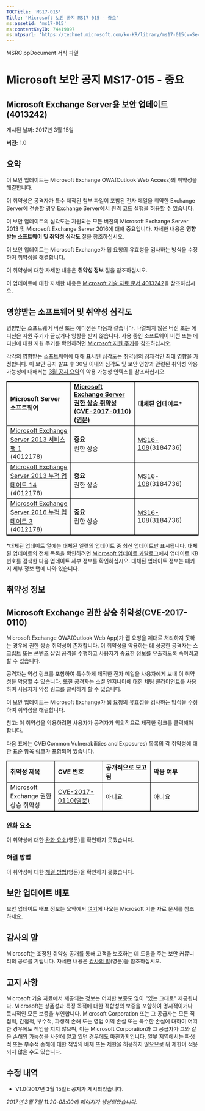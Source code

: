 ```yaml
---
TOCTitle: 'MS17-015'
Title: 'Microsoft 보안 공지 MS17-015 - 중요'
ms:assetid: 'ms17-015'
ms:contentKeyID: 74419897
ms:mtpsurl: 'https://technet.microsoft.com/ko-KR/library/ms17-015(v=Security.10)'
---
```


MSRC ppDocument 서식 파일

Microsoft 보안 공지 MS17-015 - 중요
===================================

Microsoft Exchange Server용 보안 업데이트(4013242)
--------------------------------------------------

게시된 날짜: 2017년 3월 15일

**버전:** 1.0

요약
----

<span id="sectionToggle0"></span>
이 보안 업데이트는 Microsoft Exchange OWA(Outlook Web Access)의 취약성을 해결합니다.

이 취약성은 공격자가 특수 제작된 첨부 파일이 포함된 전자 메일을 취약한 Exchange Server에 전송할 경우 Exchange Server에서 원격 코드 실행을 허용할 수 있습니다.

이 보안 업데이트의 심각도는 지원되는 모든 버전의 Microsoft Exchange Server 2013 및 Microsoft Exchange Server 2016에 대해 중요입니다. 자세한 내용은 **영향받는 소프트웨어 및 취약성 심각도** 절을 참조하십시오.

이 보안 업데이트는 Microsoft Exchange가 웹 요청의 유효성을 검사하는 방식을 수정하여 취약성을 해결합니다.

이 취약성에 대한 자세한 내용은 **취약성 정보** 절을 참조하십시오.

<span id="KBArticle"></span>
이 업데이트에 대한 자세한 내용은 [Microsoft 기술 자료 문서 4013242](https://support.microsoft.com/ko-kr/help/4013242)을 참조하십시오.

영향받는 소프트웨어 및 취약성 심각도
------------------------------------

<span id="sectionToggle1"></span>
영향받는 소프트웨어 버전 또는 에디션은 다음과 같습니다. 나열되지 않은 버전 또는 에디션은 지원 주기가 끝났거나 영향을 받지 않습니다. 사용 중인 소프트웨어 버전 또는 에디션에 대한 지원 주기를 확인하려면 [Microsoft 지원 주기](http://go.microsoft.com/fwlink/?linkid=21742)를 참조하십시오.

각각의 영향받는 소프트웨어에 대해 표시된 심각도는 취약성의 잠재적인 최대 영향을 가정합니다. 이 보안 공지 발표 후 30일 이내의 심각도 및 보안 영향과 관련된 취약성 악용 가능성에 대해서는 [3월 공지 요약](https://technet.microsoft.com/ko-kr/library/security/ms17-mar)의 악용 가능성 인덱스를 참조하십시오.

 
<table style="border:1px solid black;">
<colgroup>
<col width="33%" />
<col width="33%" />
<col width="33%" />
</colgroup>
<tbody>
<tr class="odd">
<td style="border:1px solid black;"><strong>Microsoft Server 소프트웨어</strong></td>
<td style="border:1px solid black;"><a href="http://www.cve.mitre.org/cgi-bin/cvename.cgi?name=cve-2017-0110"><strong>Microsoft Exchange Server 권한 상승 취약성(CVE-2017-0110)(영문)</strong></a></td>
<td style="border:1px solid black;"><strong>대체된 업데이트*</strong></td>
</tr>
<tr class="even">
<td style="border:1px solid black;"><a href="http://www.microsoft.com/downloads/ko-kr/details.aspx?familyid=1dc2c189-2d5d-4f86-9049-aa403af9c143&amp;displaylang=ko">Microsoft Exchange Server 2013 서비스 팩 1</a><br />
(4012178)</td>
<td style="border:1px solid black;"><strong>중요<br />
</strong>권한 상승</td>
<td style="border:1px solid black;"><a href="http://go.microsoft.com/fwlink/?linkid=824829">MS16-108</a>(3184736)</td>
</tr>
<tr class="odd">
<td style="border:1px solid black;"><a href="http://www.microsoft.com/downloads/ko-kr/details.aspx?familyid=7d376a06-0941-442b-a57e-37c821398c5c&amp;displaylang=ko">Microsoft Exchange Server 2013 누적 업데이트 14</a><br />
(4012178)</td>
<td style="border:1px solid black;"><strong>중요<br />
</strong>권한 상승</td>
<td style="border:1px solid black;"><a href="http://go.microsoft.com/fwlink/?linkid=824829">MS16-108</a>(3184736)</td>
</tr>
<tr class="even">
<td style="border:1px solid black;"><a href="http://www.microsoft.com/downloads/ko-kr/details.aspx?familyid=24370e12-50a1-4477-a664-11777eb93520&amp;displaylang=ko">Microsoft Exchange Server 2016 누적 업데이트 3</a><br />
(4012178)</td>
<td style="border:1px solid black;"><strong>중요<br />
</strong>권한 상승</td>
<td style="border:1px solid black;"><a href="http://go.microsoft.com/fwlink/?linkid=824829">MS16-108</a>(3184736)</td>
</tr>
</tbody>
</table>
  
\*대체된 업데이트 열에는 대체된 일련의 업데이트 중 최신 업데이트만 표시됩니다. 대체된 업데이트의 전체 목록을 확인하려면 [Microsoft 업데이트 카탈로그](http://catalog.update.microsoft.com/v7/site/home.aspx)에서 업데이트 KB 번호를 검색한 다음 업데이트 세부 정보를 확인하십시오. 대체된 업데이트 정보는 패키지 세부 정보 탭에 나와 있습니다.
  
취약성 정보  
-----------
  
<span id="sectionToggle2"></span>
Microsoft Exchange 권한 상승 취약성(CVE-2017-0110)  
--------------------------------------------------
  
Microsoft Exchange OWA(Outlook Web App)가 웹 요청을 제대로 처리하지 못하는 경우에 권한 상승 취약성이 존재합니다. 이 취약성을 악용하는 데 성공한 공격자는 스크립트 또는 콘텐츠 삽입 공격을 수행하고 사용자가 중요한 정보를 유출하도록 속이려고 할 수 있습니다.
  
공격자는 악성 링크를 포함하여 특수하게 제작한 전자 메일을 사용자에게 보내 이 취약성을 악용할 수 있습니다. 또한 공격자는 소셜 엔지니어에 대한 채팅 클라이언트를 사용하여 사용자가 악성 링크를 클릭하게 할 수 있습니다.
  
이 보안 업데이트는 Microsoft Exchange가 웹 요청의 유효성을 검사하는 방식을 수정하여 취약성을 해결합니다.
  
참고: 이 취약성을 악용하려면 사용자가 공격자가 악의적으로 제작한 링크를 클릭해야 합니다.
  
다음 표에는 CVE(Common Vulnerabilities and Exposures) 목록의 각 취약성에 대한 표준 항목 링크가 포함되어 있습니다.

 
<table style="border:1px solid black;">
<colgroup>
<col width="25%" />
<col width="25%" />
<col width="25%" />
<col width="25%" />
</colgroup>
<tbody>
<tr class="odd">
<td style="border:1px solid black;"><strong>취약성 제목</strong></td>
<td style="border:1px solid black;"><strong>CVE 번호</strong></td>
<td style="border:1px solid black;"><strong>공개적으로 보고됨</strong></td>
<td style="border:1px solid black;"><strong>악용 여부</strong></td>
</tr>
<tr class="even">
<td style="border:1px solid black;">Microsoft Exchange 권한 상승 취약성</td>
<td style="border:1px solid black;"><a href="http://www.cve.mitre.org/cgi-bin/cvename.cgi?name=cve-2017-0110">CVE-2017-0110(영문)</a></td>
<td style="border:1px solid black;">아니요</td>
<td style="border:1px solid black;">아니요</td>
</tr>
</tbody>
</table>
  
### 완화 요소
  
이 취약성에 대한 [완화 요소](https://technet.microsoft.com/ko-kr/library/security/dn848375.aspx)(영문)를 확인하지 못했습니다.
  
### 해결 방법
  
이 취약성에 대한 [해결 방법](https://technet.microsoft.com/ko-kr/library/security/dn848375.aspx)(영문)을 확인하지 못했습니다.
  
보안 업데이트 배포  
------------------
  
<span id="sectionToggle3"></span>
보안 업데이트 배포 정보는 요약에서 [여기](#kbarticle)에 나오는 Microsoft 기술 자료 문서를 참조하세요.
  
감사의 말  
---------
  
<span id="sectionToggle4"></span>
Microsoft는 조정된 취약성 공개를 통해 고객을 보호하는 데 도움을 주는 보안 커뮤니티의 공로를 기립니다. 자세한 내용은 [감사의 말](https://technet.microsoft.com/ko-kr/library/security/mt745121.aspx)(영문)을 참조하십시오.
  
고지 사항  
---------
  
<span id="sectionToggle5"></span>
Microsoft 기술 자료에서 제공되는 정보는 어떠한 보증도 없이 "있는 그대로" 제공됩니다. Microsoft는 상품성과 특정 목적에 대한 적합성의 보증을 포함하여 명시적이거나 묵시적인 모든 보증을 부인합니다. Microsoft Corporation 또는 그 공급자는 모든 직접적, 간접적, 부수적, 파생적 손해 또는 영업 이익 손실 또는 특수한 손실에 대하여 어떠한 경우에도 책임을 지지 않으며, 이는 Microsoft Corporation과 그 공급자가 그와 같은 손해의 가능성을 사전에 알고 있던 경우에도 마찬가지입니다. 일부 지역에서는 파생적 또는 부수적 손해에 대한 책임의 배제 또는 제한을 허용하지 않으므로 위 제한이 적용되지 않을 수도 있습니다.
  
수정 내역  
---------
  
<span id="sectionToggle6"></span>
-   V1.0(2017년 3월 15일): 공지가 게시되었습니다.
  
*2017년 3월 7일 11:20-08:00에 페이지가 생성되었습니다.*
